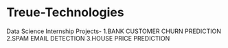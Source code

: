 # Treue-Technologies
Data Science Internship 
Projects- 1.BANK CUSTOMER CHURN PREDICTION
          2.SPAM EMAIL DETECTION
          3.HOUSE PRICE PREDICTION
